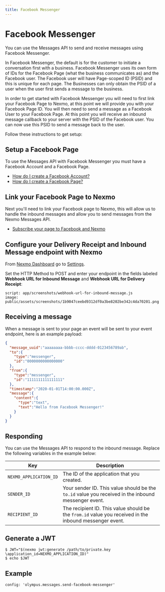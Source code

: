 ```yaml
---
title: Facebook Messenger
---
```


# Facebook Messenger

You can use the Messages API to send and receive messages using Facebook Messenger.

In Facebook Messenger, the default is for the customer to initiate a conversation first with a business. Facebook Messenger uses its own form of IDs for the Facebook Page (what the business communicates as) and the Facebook user. The Facebook user will have Page-scoped ID (PSID) and this is unique for each page. The Businesses can only obtain the PSID of a user when the user first sends a message to the business.

In order to get started with Facebook Messenger you will need to first link your Facebook Page to Nexmo, at this point we will provide you with your Facebook Page ID. You will then need to send a message as a Facebook User to your Facebook Page. At this point you will receive an inbound message callback to your server with the PSID of the Facebook user. You can now use this PSID to send a message back to the user.

Follow these instructions to get setup:

## Setup a Facebook Page

To use the Messages API with Facebook Messenger you must have a Facebook Account and a Facebook Page.

- [How do I create a Facebook Account?](https://en-gb.facebook.com/help/570785306433644/?helpref=hc_fnav)
- [How do I create a Facebook Page?](https://en-gb.facebook.com/help/104002523024878?helpref=about_content)

## Link your Facebook Page to Nexmo

Next you'll need to link your Facebook page to Nexmo, this will allow us to handle the inbound messages and allow you to send messages from the Nexmo Messages API.

- [Subscribe your page to Facebook and Nexmo](https://static.nexmo.com/messenger/)

## Configure your Delivery Receipt and Inbound Message endpoint with Nexmo

From [Nexmo Dashboard](https://dashboard.nexmo.com) go to [Settings](https://dashboard.nexmo.com/settings).

Set the HTTP Method to POST and enter your endpoint in the fields labeled **Webhook URL for Inbound Message** and **Webhook URL for Delivery Receipt**:

```screenshot
script: app/screenshots/webhook-url-for-inbound-message.js
image: public/assets/screenshots/1b9047ceebd9312df0a3be8202be342c4da70201.png
```

## Receiving a message

When a message is sent to your page an event will be sent to your event endpoint, here is an example payload:

```json
{  
  "message_uuid":"aaaaaaaa-bbbb-cccc-dddd-0123456789ab",
  "to":{  
    "type":"messenger",
    "id":"0000000000000000"
  },
  "from":{  
    "type":"messenger",
    "id":"1111111111111111"
  },
  "timestamp":"2020-01-01T14:00:00.000Z",
  "message":{  
    "content":{  
      "type":"text",
      "text":"Hello from Facebook Messenger!"
    }
  }
}
```

## Responding

You can use the Messages API to respond to the inbound message. Replace the following variables in the example below:

Key | Description
-- | --
`NEXMO_APPLICATION_ID` |	The ID of the application that you created.
`SENDER_ID` | Your sender ID. This value should be the `to.id` value you received in the inbound messenger event.
`RECIPIENT_ID` | The recipient ID. This value should be the `from.id` value you received in the inbound messenger event.

## Generate a JWT

 ```curl
 $ JWT="$(nexmo jwt:generate /path/to/private.key \application_id=NEXMO_APPLICATION_ID)"
 $ echo $JWT
 ```

## Example

```tabbed_examples
config: 'olympus.messages.send-facebook-messenger'
```
